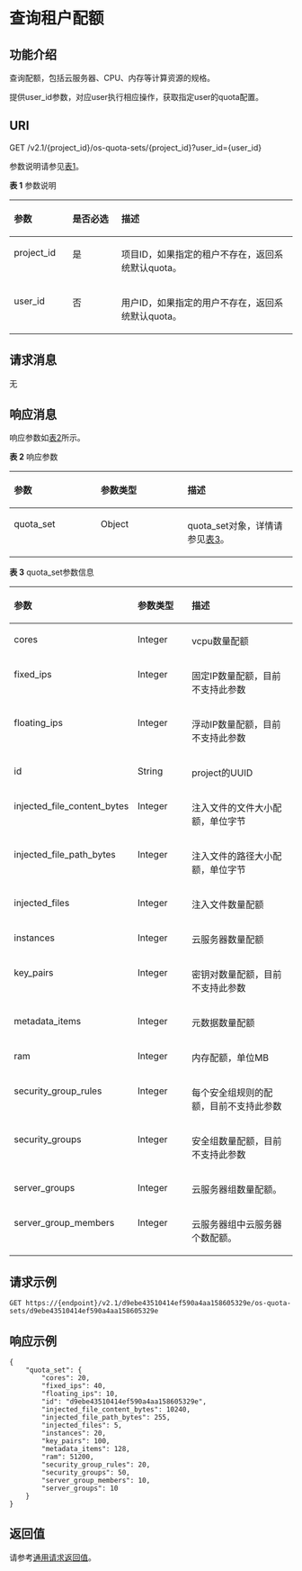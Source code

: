 # 查询租户配额<a name="ecs_03_1102"></a>

## 功能介绍<a name="zh-cn_topic_0057973199_section15804956"></a>

查询配额，包括云服务器、CPU、内存等计算资源的规格。

提供user\_id参数，对应user执行相应操作，获取指定user的quota配置。

## URI<a name="zh-cn_topic_0057973199_section8026877"></a>

GET /v2.1/\{project\_id\}/os-quota-sets/\{project\_id\}?user\_id=\{user\_id\}

参数说明请参见[表1](#zh-cn_topic_0057973199_table12637461156)。

**表 1**  参数说明

<a name="zh-cn_topic_0057973199_table12637461156"></a>
<table><thead align="left"><tr id="zh-cn_topic_0057973199_row15273164612514"><th class="cellrowborder" valign="top" width="20.69%" id="mcps1.2.4.1.1"><p id="p5187119"><a name="p5187119"></a><a name="p5187119"></a>参数</p>
</th>
<th class="cellrowborder" valign="top" width="17.24%" id="mcps1.2.4.1.2"><p id="p17503500"><a name="p17503500"></a><a name="p17503500"></a>是否必选</p>
</th>
<th class="cellrowborder" valign="top" width="62.07%" id="mcps1.2.4.1.3"><p id="p8497414"><a name="p8497414"></a><a name="p8497414"></a>描述</p>
</th>
</tr>
</thead>
<tbody><tr id="zh-cn_topic_0057973199_row828511468510"><td class="cellrowborder" valign="top" width="20.69%" headers="mcps1.2.4.1.1 "><p id="zh-cn_topic_0057973199_p6287184613518"><a name="zh-cn_topic_0057973199_p6287184613518"></a><a name="zh-cn_topic_0057973199_p6287184613518"></a>project_id</p>
</td>
<td class="cellrowborder" valign="top" width="17.24%" headers="mcps1.2.4.1.2 "><p id="zh-cn_topic_0057973199_p22901046657"><a name="zh-cn_topic_0057973199_p22901046657"></a><a name="zh-cn_topic_0057973199_p22901046657"></a>是</p>
</td>
<td class="cellrowborder" valign="top" width="62.07%" headers="mcps1.2.4.1.3 "><p id="zh-cn_topic_0057973199_p1129212464514"><a name="zh-cn_topic_0057973199_p1129212464514"></a><a name="zh-cn_topic_0057973199_p1129212464514"></a>项目ID，如果指定的租户不存在，返回系统默认quota。</p>
</td>
</tr>
<tr id="zh-cn_topic_0057973199_row132920461656"><td class="cellrowborder" valign="top" width="20.69%" headers="mcps1.2.4.1.1 "><p id="zh-cn_topic_0057973199_p102952462511"><a name="zh-cn_topic_0057973199_p102952462511"></a><a name="zh-cn_topic_0057973199_p102952462511"></a>user_id</p>
</td>
<td class="cellrowborder" valign="top" width="17.24%" headers="mcps1.2.4.1.2 "><p id="zh-cn_topic_0057973199_p1629820467514"><a name="zh-cn_topic_0057973199_p1629820467514"></a><a name="zh-cn_topic_0057973199_p1629820467514"></a>否</p>
</td>
<td class="cellrowborder" valign="top" width="62.07%" headers="mcps1.2.4.1.3 "><p id="zh-cn_topic_0057973199_p1529916466519"><a name="zh-cn_topic_0057973199_p1529916466519"></a><a name="zh-cn_topic_0057973199_p1529916466519"></a>用户ID，如果指定的用户不存在，返回系统默认quota。</p>
</td>
</tr>
</tbody>
</table>

## 请求消息<a name="zh-cn_topic_0057973199_section13122166"></a>

无

## 响应消息<a name="zh-cn_topic_0057973199_section50990633"></a>

响应参数如[表2](#zh-cn_topic_0057973199_zh-cn_topic_0057973197_table62068690)所示。

**表 2**  响应参数

<a name="zh-cn_topic_0057973199_zh-cn_topic_0057973197_table62068690"></a>
<table><thead align="left"><tr id="zh-cn_topic_0057973199_zh-cn_topic_0057973197_row56098908"><th class="cellrowborder" valign="top" width="30.643064306430645%" id="mcps1.2.4.1.1"><p id="zh-cn_topic_0057973197_p47717737"><a name="zh-cn_topic_0057973197_p47717737"></a><a name="zh-cn_topic_0057973197_p47717737"></a>参数</p>
</th>
<th class="cellrowborder" valign="top" width="30.643064306430645%" id="mcps1.2.4.1.2"><p id="zh-cn_topic_0057973197_p39931478"><a name="zh-cn_topic_0057973197_p39931478"></a><a name="zh-cn_topic_0057973197_p39931478"></a>参数类型</p>
</th>
<th class="cellrowborder" valign="top" width="38.71387138713872%" id="mcps1.2.4.1.3"><p id="zh-cn_topic_0057973197_p64532721"><a name="zh-cn_topic_0057973197_p64532721"></a><a name="zh-cn_topic_0057973197_p64532721"></a>描述</p>
</th>
</tr>
</thead>
<tbody><tr id="zh-cn_topic_0057973199_zh-cn_topic_0057973197_row59767919"><td class="cellrowborder" valign="top" width="30.643064306430645%" headers="mcps1.2.4.1.1 "><p id="zh-cn_topic_0057973199_zh-cn_topic_0057973197_p9363310"><a name="zh-cn_topic_0057973199_zh-cn_topic_0057973197_p9363310"></a><a name="zh-cn_topic_0057973199_zh-cn_topic_0057973197_p9363310"></a>quota_set</p>
</td>
<td class="cellrowborder" valign="top" width="30.643064306430645%" headers="mcps1.2.4.1.2 "><p id="zh-cn_topic_0057973199_zh-cn_topic_0057973197_p20230678"><a name="zh-cn_topic_0057973199_zh-cn_topic_0057973197_p20230678"></a><a name="zh-cn_topic_0057973199_zh-cn_topic_0057973197_p20230678"></a>Object</p>
</td>
<td class="cellrowborder" valign="top" width="38.71387138713872%" headers="mcps1.2.4.1.3 "><p id="zh-cn_topic_0057973199_zh-cn_topic_0057973197_p59256190"><a name="zh-cn_topic_0057973199_zh-cn_topic_0057973197_p59256190"></a><a name="zh-cn_topic_0057973199_zh-cn_topic_0057973197_p59256190"></a>quota_set对象，详情请参见<a href="#zh-cn_topic_0057973199_table30231561">表3</a>。</p>
</td>
</tr>
</tbody>
</table>

**表 3**  quota\_set参数信息

<a name="zh-cn_topic_0057973199_table30231561"></a>
<table><thead align="left"><tr id="zh-cn_topic_0057973199_row25113310"><th class="cellrowborder" valign="top" width="30.769999999999996%" id="mcps1.2.4.1.1"><p id="p9963183415323"><a name="p9963183415323"></a><a name="p9963183415323"></a>参数</p>
</th>
<th class="cellrowborder" valign="top" width="21.54%" id="mcps1.2.4.1.2"><p id="p0963133410326"><a name="p0963133410326"></a><a name="p0963133410326"></a>参数类型</p>
</th>
<th class="cellrowborder" valign="top" width="47.69%" id="mcps1.2.4.1.3"><p id="p996317342321"><a name="p996317342321"></a><a name="p996317342321"></a>描述</p>
</th>
</tr>
</thead>
<tbody><tr id="zh-cn_topic_0057973199_row30393275"><td class="cellrowborder" valign="top" width="30.769999999999996%" headers="mcps1.2.4.1.1 "><p id="zh-cn_topic_0057973199_p45936220"><a name="zh-cn_topic_0057973199_p45936220"></a><a name="zh-cn_topic_0057973199_p45936220"></a>cores</p>
</td>
<td class="cellrowborder" valign="top" width="21.54%" headers="mcps1.2.4.1.2 "><p id="zh-cn_topic_0057973199_p29846341"><a name="zh-cn_topic_0057973199_p29846341"></a><a name="zh-cn_topic_0057973199_p29846341"></a>Integer</p>
</td>
<td class="cellrowborder" valign="top" width="47.69%" headers="mcps1.2.4.1.3 "><p id="zh-cn_topic_0057973199_p47666411392"><a name="zh-cn_topic_0057973199_p47666411392"></a><a name="zh-cn_topic_0057973199_p47666411392"></a>vcpu数量配额</p>
</td>
</tr>
<tr id="zh-cn_topic_0057973199_row50766756"><td class="cellrowborder" valign="top" width="30.769999999999996%" headers="mcps1.2.4.1.1 "><p id="zh-cn_topic_0057973199_p18466542"><a name="zh-cn_topic_0057973199_p18466542"></a><a name="zh-cn_topic_0057973199_p18466542"></a>fixed_ips</p>
</td>
<td class="cellrowborder" valign="top" width="21.54%" headers="mcps1.2.4.1.2 "><p id="zh-cn_topic_0057973199_p1691612101512"><a name="zh-cn_topic_0057973199_p1691612101512"></a><a name="zh-cn_topic_0057973199_p1691612101512"></a>Integer</p>
</td>
<td class="cellrowborder" valign="top" width="47.69%" headers="mcps1.2.4.1.3 "><p id="zh-cn_topic_0057973199_p7766144103912"><a name="zh-cn_topic_0057973199_p7766144103912"></a><a name="zh-cn_topic_0057973199_p7766144103912"></a>固定IP数量配额，目前不支持此参数</p>
</td>
</tr>
<tr id="zh-cn_topic_0057973199_row37686197"><td class="cellrowborder" valign="top" width="30.769999999999996%" headers="mcps1.2.4.1.1 "><p id="zh-cn_topic_0057973199_p32683139"><a name="zh-cn_topic_0057973199_p32683139"></a><a name="zh-cn_topic_0057973199_p32683139"></a>floating_ips</p>
</td>
<td class="cellrowborder" valign="top" width="21.54%" headers="mcps1.2.4.1.2 "><p id="zh-cn_topic_0057973199_p158282315153"><a name="zh-cn_topic_0057973199_p158282315153"></a><a name="zh-cn_topic_0057973199_p158282315153"></a>Integer</p>
</td>
<td class="cellrowborder" valign="top" width="47.69%" headers="mcps1.2.4.1.3 "><p id="zh-cn_topic_0057973199_p16766740399"><a name="zh-cn_topic_0057973199_p16766740399"></a><a name="zh-cn_topic_0057973199_p16766740399"></a>浮动IP数量配额，目前不支持此参数</p>
</td>
</tr>
<tr id="zh-cn_topic_0057973199_row60322465"><td class="cellrowborder" valign="top" width="30.769999999999996%" headers="mcps1.2.4.1.1 "><p id="zh-cn_topic_0057973199_p54281500"><a name="zh-cn_topic_0057973199_p54281500"></a><a name="zh-cn_topic_0057973199_p54281500"></a>id</p>
</td>
<td class="cellrowborder" valign="top" width="21.54%" headers="mcps1.2.4.1.2 "><p id="zh-cn_topic_0057973199_p34725355"><a name="zh-cn_topic_0057973199_p34725355"></a><a name="zh-cn_topic_0057973199_p34725355"></a>String</p>
</td>
<td class="cellrowborder" valign="top" width="47.69%" headers="mcps1.2.4.1.3 "><p id="zh-cn_topic_0057973199_p107671041392"><a name="zh-cn_topic_0057973199_p107671041392"></a><a name="zh-cn_topic_0057973199_p107671041392"></a>project的UUID</p>
</td>
</tr>
<tr id="zh-cn_topic_0057973199_row53277152"><td class="cellrowborder" valign="top" width="30.769999999999996%" headers="mcps1.2.4.1.1 "><p id="zh-cn_topic_0057973199_p20482050"><a name="zh-cn_topic_0057973199_p20482050"></a><a name="zh-cn_topic_0057973199_p20482050"></a>injected_file_content_bytes</p>
</td>
<td class="cellrowborder" valign="top" width="21.54%" headers="mcps1.2.4.1.2 "><p id="zh-cn_topic_0057973199_p193011246151"><a name="zh-cn_topic_0057973199_p193011246151"></a><a name="zh-cn_topic_0057973199_p193011246151"></a>Integer</p>
</td>
<td class="cellrowborder" valign="top" width="47.69%" headers="mcps1.2.4.1.3 "><p id="zh-cn_topic_0057973199_p19767154163911"><a name="zh-cn_topic_0057973199_p19767154163911"></a><a name="zh-cn_topic_0057973199_p19767154163911"></a>注入文件的文件大小配额，单位字节</p>
</td>
</tr>
<tr id="zh-cn_topic_0057973199_row28988915"><td class="cellrowborder" valign="top" width="30.769999999999996%" headers="mcps1.2.4.1.1 "><p id="zh-cn_topic_0057973199_p66400774"><a name="zh-cn_topic_0057973199_p66400774"></a><a name="zh-cn_topic_0057973199_p66400774"></a>injected_file_path_bytes</p>
</td>
<td class="cellrowborder" valign="top" width="21.54%" headers="mcps1.2.4.1.2 "><p id="zh-cn_topic_0057973199_p72501227151510"><a name="zh-cn_topic_0057973199_p72501227151510"></a><a name="zh-cn_topic_0057973199_p72501227151510"></a>Integer</p>
</td>
<td class="cellrowborder" valign="top" width="47.69%" headers="mcps1.2.4.1.3 "><p id="zh-cn_topic_0057973199_p1176715413396"><a name="zh-cn_topic_0057973199_p1176715413396"></a><a name="zh-cn_topic_0057973199_p1176715413396"></a>注入文件的路径大小配额，单位字节</p>
</td>
</tr>
<tr id="zh-cn_topic_0057973199_row13369507"><td class="cellrowborder" valign="top" width="30.769999999999996%" headers="mcps1.2.4.1.1 "><p id="zh-cn_topic_0057973199_p9188289"><a name="zh-cn_topic_0057973199_p9188289"></a><a name="zh-cn_topic_0057973199_p9188289"></a>injected_files</p>
</td>
<td class="cellrowborder" valign="top" width="21.54%" headers="mcps1.2.4.1.2 "><p id="zh-cn_topic_0057973199_p1460345412151"><a name="zh-cn_topic_0057973199_p1460345412151"></a><a name="zh-cn_topic_0057973199_p1460345412151"></a>Integer</p>
</td>
<td class="cellrowborder" valign="top" width="47.69%" headers="mcps1.2.4.1.3 "><p id="zh-cn_topic_0057973199_p9767246391"><a name="zh-cn_topic_0057973199_p9767246391"></a><a name="zh-cn_topic_0057973199_p9767246391"></a>注入文件数量配额</p>
</td>
</tr>
<tr id="zh-cn_topic_0057973199_row59944257"><td class="cellrowborder" valign="top" width="30.769999999999996%" headers="mcps1.2.4.1.1 "><p id="zh-cn_topic_0057973199_p23646677"><a name="zh-cn_topic_0057973199_p23646677"></a><a name="zh-cn_topic_0057973199_p23646677"></a>instances</p>
</td>
<td class="cellrowborder" valign="top" width="21.54%" headers="mcps1.2.4.1.2 "><p id="zh-cn_topic_0057973199_p97481655101511"><a name="zh-cn_topic_0057973199_p97481655101511"></a><a name="zh-cn_topic_0057973199_p97481655101511"></a>Integer</p>
</td>
<td class="cellrowborder" valign="top" width="47.69%" headers="mcps1.2.4.1.3 "><p id="zh-cn_topic_0057973199_p1876714183917"><a name="zh-cn_topic_0057973199_p1876714183917"></a><a name="zh-cn_topic_0057973199_p1876714183917"></a><span id="text1079810298532"><a name="text1079810298532"></a><a name="text1079810298532"></a>云服务器</span>数量配额</p>
</td>
</tr>
<tr id="zh-cn_topic_0057973199_row5482215"><td class="cellrowborder" valign="top" width="30.769999999999996%" headers="mcps1.2.4.1.1 "><p id="zh-cn_topic_0057973199_p41406250"><a name="zh-cn_topic_0057973199_p41406250"></a><a name="zh-cn_topic_0057973199_p41406250"></a>key_pairs</p>
</td>
<td class="cellrowborder" valign="top" width="21.54%" headers="mcps1.2.4.1.2 "><p id="zh-cn_topic_0057973199_p152511579158"><a name="zh-cn_topic_0057973199_p152511579158"></a><a name="zh-cn_topic_0057973199_p152511579158"></a>Integer</p>
</td>
<td class="cellrowborder" valign="top" width="47.69%" headers="mcps1.2.4.1.3 "><p id="zh-cn_topic_0057973199_p1876716493911"><a name="zh-cn_topic_0057973199_p1876716493911"></a><a name="zh-cn_topic_0057973199_p1876716493911"></a>密钥对数量配额，目前不支持此参数</p>
</td>
</tr>
<tr id="zh-cn_topic_0057973199_row43614388"><td class="cellrowborder" valign="top" width="30.769999999999996%" headers="mcps1.2.4.1.1 "><p id="zh-cn_topic_0057973199_p43104560"><a name="zh-cn_topic_0057973199_p43104560"></a><a name="zh-cn_topic_0057973199_p43104560"></a>metadata_items</p>
</td>
<td class="cellrowborder" valign="top" width="21.54%" headers="mcps1.2.4.1.2 "><p id="zh-cn_topic_0057973199_p5274115911512"><a name="zh-cn_topic_0057973199_p5274115911512"></a><a name="zh-cn_topic_0057973199_p5274115911512"></a>Integer</p>
</td>
<td class="cellrowborder" valign="top" width="47.69%" headers="mcps1.2.4.1.3 "><p id="zh-cn_topic_0057973199_p187671742393"><a name="zh-cn_topic_0057973199_p187671742393"></a><a name="zh-cn_topic_0057973199_p187671742393"></a>元数据数量配额</p>
</td>
</tr>
<tr id="zh-cn_topic_0057973199_row20242451"><td class="cellrowborder" valign="top" width="30.769999999999996%" headers="mcps1.2.4.1.1 "><p id="zh-cn_topic_0057973199_p29025826"><a name="zh-cn_topic_0057973199_p29025826"></a><a name="zh-cn_topic_0057973199_p29025826"></a>ram</p>
</td>
<td class="cellrowborder" valign="top" width="21.54%" headers="mcps1.2.4.1.2 "><p id="zh-cn_topic_0057973199_p23505391618"><a name="zh-cn_topic_0057973199_p23505391618"></a><a name="zh-cn_topic_0057973199_p23505391618"></a>Integer</p>
</td>
<td class="cellrowborder" valign="top" width="47.69%" headers="mcps1.2.4.1.3 "><p id="zh-cn_topic_0057973199_p17670483911"><a name="zh-cn_topic_0057973199_p17670483911"></a><a name="zh-cn_topic_0057973199_p17670483911"></a>内存配额，单位MB</p>
</td>
</tr>
<tr id="zh-cn_topic_0057973199_row46426356"><td class="cellrowborder" valign="top" width="30.769999999999996%" headers="mcps1.2.4.1.1 "><p id="zh-cn_topic_0057973199_p2438464"><a name="zh-cn_topic_0057973199_p2438464"></a><a name="zh-cn_topic_0057973199_p2438464"></a>security_group_rules</p>
</td>
<td class="cellrowborder" valign="top" width="21.54%" headers="mcps1.2.4.1.2 "><p id="zh-cn_topic_0057973199_p19881144163"><a name="zh-cn_topic_0057973199_p19881144163"></a><a name="zh-cn_topic_0057973199_p19881144163"></a>Integer</p>
</td>
<td class="cellrowborder" valign="top" width="47.69%" headers="mcps1.2.4.1.3 "><p id="zh-cn_topic_0057973199_p97671453913"><a name="zh-cn_topic_0057973199_p97671453913"></a><a name="zh-cn_topic_0057973199_p97671453913"></a>每个安全组规则的配额，目前不支持此参数</p>
</td>
</tr>
<tr id="zh-cn_topic_0057973199_row50813968"><td class="cellrowborder" valign="top" width="30.769999999999996%" headers="mcps1.2.4.1.1 "><p id="zh-cn_topic_0057973199_p22290707"><a name="zh-cn_topic_0057973199_p22290707"></a><a name="zh-cn_topic_0057973199_p22290707"></a>security_groups</p>
</td>
<td class="cellrowborder" valign="top" width="21.54%" headers="mcps1.2.4.1.2 "><p id="zh-cn_topic_0057973199_p181921769166"><a name="zh-cn_topic_0057973199_p181921769166"></a><a name="zh-cn_topic_0057973199_p181921769166"></a>Integer</p>
</td>
<td class="cellrowborder" valign="top" width="47.69%" headers="mcps1.2.4.1.3 "><p id="zh-cn_topic_0057973199_p10769114153919"><a name="zh-cn_topic_0057973199_p10769114153919"></a><a name="zh-cn_topic_0057973199_p10769114153919"></a>安全组数量配额，目前不支持此参数</p>
</td>
</tr>
<tr id="zh-cn_topic_0057973199_row47118120"><td class="cellrowborder" valign="top" width="30.769999999999996%" headers="mcps1.2.4.1.1 "><p id="zh-cn_topic_0057973199_p58471341"><a name="zh-cn_topic_0057973199_p58471341"></a><a name="zh-cn_topic_0057973199_p58471341"></a>server_groups</p>
</td>
<td class="cellrowborder" valign="top" width="21.54%" headers="mcps1.2.4.1.2 "><p id="zh-cn_topic_0057973199_p819119817166"><a name="zh-cn_topic_0057973199_p819119817166"></a><a name="zh-cn_topic_0057973199_p819119817166"></a>Integer</p>
</td>
<td class="cellrowborder" valign="top" width="47.69%" headers="mcps1.2.4.1.3 "><p id="zh-cn_topic_0057973199_p7769944391"><a name="zh-cn_topic_0057973199_p7769944391"></a><a name="zh-cn_topic_0057973199_p7769944391"></a><span id="text529933165318"><a name="text529933165318"></a><a name="text529933165318"></a>云服务器</span>组数量配额。</p>
</td>
</tr>
<tr id="zh-cn_topic_0057973199_row18294597"><td class="cellrowborder" valign="top" width="30.769999999999996%" headers="mcps1.2.4.1.1 "><p id="zh-cn_topic_0057973199_p5467365"><a name="zh-cn_topic_0057973199_p5467365"></a><a name="zh-cn_topic_0057973199_p5467365"></a>server_group_members</p>
</td>
<td class="cellrowborder" valign="top" width="21.54%" headers="mcps1.2.4.1.2 "><p id="zh-cn_topic_0057973199_p172754921610"><a name="zh-cn_topic_0057973199_p172754921610"></a><a name="zh-cn_topic_0057973199_p172754921610"></a>Integer</p>
</td>
<td class="cellrowborder" valign="top" width="47.69%" headers="mcps1.2.4.1.3 "><p id="zh-cn_topic_0057973199_p5769134203914"><a name="zh-cn_topic_0057973199_p5769134203914"></a><a name="zh-cn_topic_0057973199_p5769134203914"></a><span id="text123511326537"><a name="text123511326537"></a><a name="text123511326537"></a>云服务器</span>组中<span id="text6728418114010"><a name="text6728418114010"></a><a name="text6728418114010"></a>云服务器</span>个数配额。</p>
</td>
</tr>
</tbody>
</table>

## 请求示例<a name="zh-cn_topic_0057973199_section56262520"></a>

```
GET https://{endpoint}/v2.1/d9ebe43510414ef590a4aa158605329e/os-quota-sets/d9ebe43510414ef590a4aa158605329e
```

## 响应示例<a name="section1965011613499"></a>

```
{
    "quota_set": {
        "cores": 20,
        "fixed_ips": 40,
        "floating_ips": 10,
        "id": "d9ebe43510414ef590a4aa158605329e",
        "injected_file_content_bytes": 10240,
        "injected_file_path_bytes": 255,
        "injected_files": 5,
        "instances": 20,
        "key_pairs": 100,
        "metadata_items": 128,
        "ram": 51200,
        "security_group_rules": 20,
        "security_groups": 50,
        "server_group_members": 10,
        "server_groups": 10
    }
}
```

## 返回值<a name="zh-cn_topic_0057973199_ecs_03_0202_section22960139"></a>

请参考[通用请求返回值](通用请求返回值.md)。

